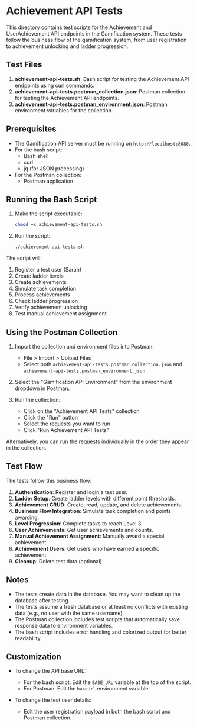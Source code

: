 # Achievement API Tests

This directory contains test scripts for the Achievement and UserAchievement API endpoints in the Gamification system. These tests follow the business flow of the gamification system, from user registration to achievement unlocking and ladder progression.

## Test Files

1. **achievement-api-tests.sh**: Bash script for testing the Achievement API endpoints using curl commands.
2. **achievement-api-tests.postman_collection.json**: Postman collection for testing the Achievement API endpoints.
3. **achievement-api-tests.postman_environment.json**: Postman environment variables for the collection.

## Prerequisites

- The Gamification API server must be running on `http://localhost:8080`.
- For the bash script:
  - Bash shell
  - curl
  - jq (for JSON processing)
- For the Postman collection:
  - Postman application

## Running the Bash Script

1. Make the script executable:
   ```bash
   chmod +x achievement-api-tests.sh
   ```

2. Run the script:
   ```bash
   ./achievement-api-tests.sh
   ```

The script will:
1. Register a test user (Sarah)
2. Create ladder levels
3. Create achievements
4. Simulate task completion
5. Process achievements
6. Check ladder progression
7. Verify achievement unlocking
8. Test manual achievement assignment

## Using the Postman Collection

1. Import the collection and environment files into Postman:
   - File > Import > Upload Files
   - Select both `achievement-api-tests.postman_collection.json` and `achievement-api-tests.postman_environment.json`

2. Select the "Gamification API Environment" from the environment dropdown in Postman.

3. Run the collection:
   - Click on the "Achievement API Tests" collection
   - Click the "Run" button
   - Select the requests you want to run
   - Click "Run Achievement API Tests"

Alternatively, you can run the requests individually in the order they appear in the collection.

## Test Flow

The tests follow this business flow:

1. **Authentication**: Register and login a test user.
2. **Ladder Setup**: Create ladder levels with different point thresholds.
3. **Achievement CRUD**: Create, read, update, and delete achievements.
4. **Business Flow Integration**: Simulate task completion and points awarding.
5. **Level Progression**: Complete tasks to reach Level 3.
6. **User Achievements**: Get user achievements and counts.
7. **Manual Achievement Assignment**: Manually award a special achievement.
8. **Achievement Users**: Get users who have earned a specific achievement.
9. **Cleanup**: Delete test data (optional).

## Notes

- The tests create data in the database. You may want to clean up the database after testing.
- The tests assume a fresh database or at least no conflicts with existing data (e.g., no user with the same username).
- The Postman collection includes test scripts that automatically save response data to environment variables.
- The bash script includes error handling and colorized output for better readability.

## Customization

- To change the API base URL:
  - For the bash script: Edit the `BASE_URL` variable at the top of the script.
  - For Postman: Edit the `baseUrl` environment variable.

- To change the test user details:
  - Edit the user registration payload in both the bash script and Postman collection.
